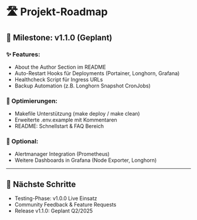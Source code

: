 # 🛣️ Projekt-Roadmap

## 🎯 Milestone: v1.1.0 (Geplant)

### ✨ Features:
- About the Author Section im README
- Auto-Restart Hooks für Deployments (Portainer, Longhorn, Grafana)
- Healthcheck Script für Ingress URLs
- Backup Automation (z.B. Longhorn Snapshot CronJobs)

### 🔧 Optimierungen:
- Makefile Unterstützung (make deploy / make clean)
- Erweiterte .env.example mit Kommentaren
- README: Schnellstart & FAQ Bereich

### 🧩 Optional:
- Alertmanager Integration (Prometheus)
- Weitere Dashboards in Grafana (Node Exporter, Longhorn)

---

## 📅 Nächste Schritte
- Testing-Phase: v1.0.0 Live Einsatz
- Community Feedback & Feature Requests
- Release v1.1.0: Geplant Q2/2025

